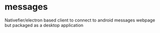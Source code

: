 # messages
Nativefier/electron based client to connect to android messages webpage but packaged as a desktop application
